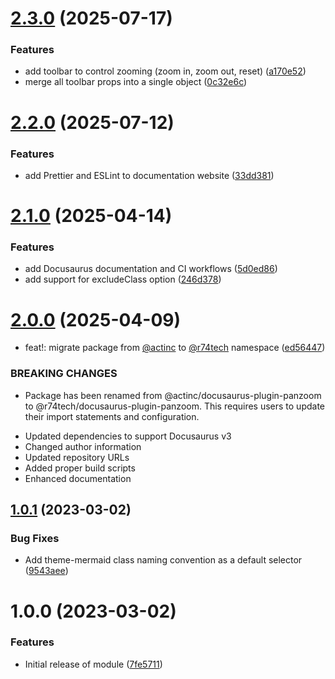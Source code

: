 # [2.3.0](https://github.com/r74tech/docusaurus-plugin-panzoom/compare/v2.2.0...v2.3.0) (2025-07-17)


### Features

* add toolbar to control zooming (zoom in, zoom out, reset) ([a170e52](https://github.com/r74tech/docusaurus-plugin-panzoom/commit/a170e5253e2bf5b1ddb12bf7b0e648722b053bcb))
* merge all toolbar props into a single object ([0c32e6c](https://github.com/r74tech/docusaurus-plugin-panzoom/commit/0c32e6c361563ad81517818c99693a9de717f33f))

# [2.2.0](https://github.com/r74tech/docusaurus-plugin-panzoom/compare/v2.1.0...v2.2.0) (2025-07-12)


### Features

* add Prettier and ESLint to documentation website ([33dd381](https://github.com/r74tech/docusaurus-plugin-panzoom/commit/33dd381ae478260cade8f15e8c69670c75628905))

# [2.1.0](https://github.com/r74tech/docusaurus-plugin-panzoom/compare/v2.0.0...v2.1.0) (2025-04-14)


### Features

* add Docusaurus documentation and CI workflows ([5d0ed86](https://github.com/r74tech/docusaurus-plugin-panzoom/commit/5d0ed86e2b5447c533fb4b15c220d32f176c9528))
* add support for excludeClass option ([246d378](https://github.com/r74tech/docusaurus-plugin-panzoom/commit/246d378f33c4f24c5a2cde22ba55a14daa65b217))

# [2.0.0](https://github.com/r74tech/docusaurus-plugin-panzoom/compare/v1.0.1...v2.0.0) (2025-04-09)


* feat!: migrate package from [@actinc](https://github.com/actinc) to [@r74tech](https://github.com/r74tech) namespace ([ed56447](https://github.com/r74tech/docusaurus-plugin-panzoom/commit/ed56447becf424c44f0d91badd6209d246b5f401))


### BREAKING CHANGES

* Package has been renamed from @actinc/docusaurus-plugin-panzoom to @r74tech/docusaurus-plugin-panzoom. This requires users to update their import statements and configuration.

- Updated dependencies to support Docusaurus v3
- Changed author information
- Updated repository URLs
- Added proper build scripts
- Enhanced documentation

## [1.0.1](https://github.com/act-org/docusaurus-plugin-panzoom/compare/v1.0.0...v1.0.1) (2023-03-02)


### Bug Fixes

* Add theme-mermaid class naming convention as a default selector ([9543aee](https://github.com/act-org/docusaurus-plugin-panzoom/commit/9543aee990c3d70daf7f7a231c7e5ec214c95334))

# 1.0.0 (2023-03-02)


### Features

* Initial release of module ([7fe5711](https://github.com/act-org/docusaurus-plugin-panzoom/commit/7fe571118dc286791d608489b6eb59f1b8b27a86))
